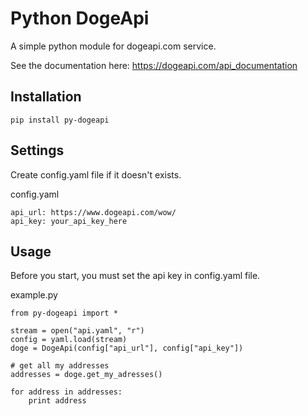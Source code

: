 # Python DogeApi

A simple python module for dogeapi.com service.

See the documentation here: https://dogeapi.com/api_documentation

## Installation

    pip install py-dogeapi

## Settings

Create config.yaml file if it doesn't exists.

config.yaml

    api_url: https://www.dogeapi.com/wow/
    api_key: your_api_key_here

## Usage

Before you start, you must set the api key in config.yaml file.

example.py

    from py-dogeapi import *
    
    stream = open("api.yaml", "r")
    config = yaml.load(stream)
    doge = DogeApi(config["api_url"], config["api_key"])
    
    # get all my addresses
    addresses = doge.get_my_adresses()

    for address in addresses:
    	print address
